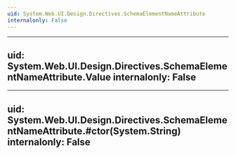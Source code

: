 ```yaml
---
uid: System.Web.UI.Design.Directives.SchemaElementNameAttribute
internalonly: False
---
```


---
uid: System.Web.UI.Design.Directives.SchemaElementNameAttribute.Value
internalonly: False
---

---
uid: System.Web.UI.Design.Directives.SchemaElementNameAttribute.#ctor(System.String)
internalonly: False
---
